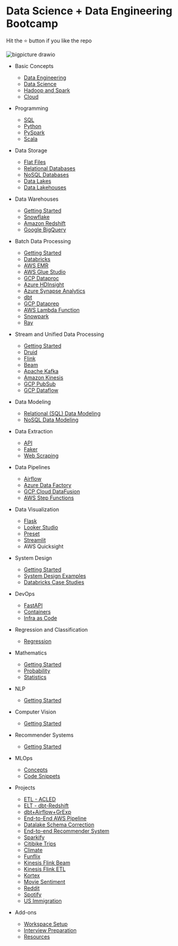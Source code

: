 # Data Science + Data Engineering Bootcamp

Hit the ⭐️ button if you like the repo

![bigpicture drawio](https://user-images.githubusercontent.com/62965911/226115094-3ca039b1-0ee6-48f6-85b2-7303bb9c9cf8.svg)

- Basic Concepts

  - [Data Engineering](01-foundations/data-engineering/)
  - [Data Science](10-datascience/basics/)
  - [Hadoop and Spark](01-foundations/data-engineering/spark-hadoop.md)
  - [Cloud](01-foundations/cloud/)

- Programming

  - [SQL](01-foundations/language/sql/)
  - [Python](01-foundations/language/python/)
  - [PySpark](01-foundations/language/pyspark/)
  - [Scala](01-foundations/language/scala/)

- Data Storage

  - [Flat Files](02-storage/flat-files/)
  - [Relational Databases](02-storage/databases/)
  - [NoSQL Databases](02-storage/nosql-databases/)
  - [Data Lakes](02-storage/datalakes/)
  - [Data Lakehouses](02-storage/lakehouses/)

- Data Warehouses

  - [Getting Started](02-storage/warehouses/)
  - [Snowflake](02-storage/warehouses/snowflake/)
  - [Amazon Redshift](02-storage/warehouses/amazon-redshift/)
  - [Google BigQuery](02-storage/warehouses/bigquery/)

- Batch Data Processing

  - [Getting Started](01-foundations/data-engineering/batch-data-processing.md)
  - [Databricks](03-processing/databricks/)
  - [AWS EMR](03-processing/aws-emr/)
  - [AWS Glue Studio](03-processing/aws-glue/)
  - [GCP Dataproc](03-processing/gcp-dataproc/)
  - [Azure HDInsight](03-processing/azure-hdinsight/)
  - [Azure Synapse Analytics](03-processing/azure-synapse-analytics/)
  - [dbt](03-processing/dbt/)
  - [GCP Dataprep](03-processing/gcp-dataprep/)
  - [AWS Lambda Function](03-processing/aws-lambda-function/)
  - [Snowpark](03-processing/snowpark/)
  - [Ray](03-processing/ray/)

- Stream and Unified Data Processing

  - [Getting Started](01-foundations/data-engineering/stream-data-processing.md)
  - [Druid](03-processing/druid/)
  - [Flink](03-processing/flink/)
  - [Beam](03-processing/beam/)
  - [Apache Kafka](03-processing/kafka/)
  - [Amazon Kinesis](03-processing/kinesis/)
  - [GCP PubSub](03-processing/pubsub/)
  - [GCP Dataflow](03-processing/dataflow/)

- Data Modeling

  - [Relational (SQL) Data Modeling](04-data-modeling/sql/)
  - [NoSQL Data Modeling](04-data-modeling/nosql/)

- Data Extraction

  - [API](05-extraction/api/)
  - [Faker](05-extraction/faker/)
  - [Web Scraping](05-extraction/webscraping/)

- Data Pipelines

  - [Airflow](06-orchestration/airflow/)
  - [Azure Data Factory](06-orchestration/azure-data-factory/)
  - [GCP Cloud DataFusion](06-orchestration/datafusion/)
  - [AWS Step Functions](06-orchestration/stepfunctions/)

- Data Visualization

  - [Flask](08-visualization/flask/)
  - [Looker Studio](08-visualization/looker-studio/)
  - [Preset](08-visualization/preset/)
  - [Streamlit](08-visualization/streamlit/)
  - AWS Quicksight

- System Design

  - [Getting Started](system-design/README.md)
  - [System Design Examples](system-design/examples.md)
  - [Databricks Case Studies](system-design/databricks-case-studies.md)

- DevOps

  - [FastAPI](07-devops/fastapi/)
  - [Containers](07-devops/containers/)
  - [Infra as Code](07-devops/iac/)

- Regression and Classification

  - [Regression](10-datascience/regression/)

- Mathematics
  - [Getting Started](mathematics/)
  - [Probability](mathematics/probability/)
  - [Statistics](mathematics/statistics/)
  
- NLP

  - [Getting Started](10-datascience/nlp/)

- Computer Vision

  - [Getting Started](10-datascience/computer-vision/)

- Recommender Systems

  - [Getting Started](10-datascience/recsys/)

- MLOps

  - [Concepts](17-mlops/)
  - [Code Snippets](17-mlops/code-snippets.md)

- Projects

  - [ETL - ACLED](12-capstones/acled/)
  - [ELT - dbt-Redshift](12-capstones/dbt-redshift/)
  - [dbt+Airflow+GrExp](12-capstones/robust-data-pipeline/)
  - [End-to-End AWS Pipeline](12-capstones/cloudmaze/)
  - [Datalake Schema Correction](12-capstones/hmc/)
  - [End-to-end Recommender System](12-capstones/recofront/)
  - [Sparkify](12-capstones/sparkify/)
  - [Citibike Trips](12-capstones/citibike-trip-histories/)
  - [Climate](12-capstones/climate/)
  - [Funflix](12-capstones/funflix/)
  - [Kinesis Flink Beam](12-capstones/kinesis-flink-beam/)
  - [Kinesis Flink ETL](12-capstones/kinesis-flink-etl/)
  - [Kortex](12-capstones/kortex/)
  - [Movie Sentiment](12-capstones/movie-sentiment/)
  - [Reddit](12-capstones/reddit/)
  - [Spotify](12-capstones/spotify/)
  - [US Immigration](12-capstones/us-immigration/)

- Add-ons

  - [Workspace Setup](01-foundations/developer/)
  - [Interview Preparation](a1-interviewprep/)
  - [Resources](b3-misc/resources.md)
